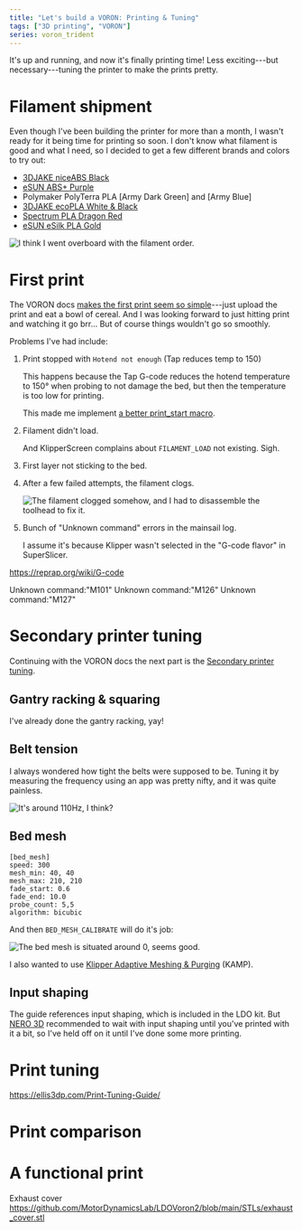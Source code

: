 ```yaml
---
title: "Let's build a VORON: Printing & Tuning"
tags: ["3D printing", "VORON"]
series: voron_trident
---
```


It's up and running, and now it's finally printing time!
Less exciting---but necessary---tuning the printer to make the prints pretty.

# Filament shipment

Even though I've been building the printer for more than a month, I wasn't ready for it being time for printing so soon.
I don't know what filament is good and what I need, so I decided to get a few different brands and colors to try out:

- [3DJAKE niceABS Black]
- [eSUN ABS+ Purple]
- Polymaker PolyTerra PLA [Army Dark Green] and [Army Blue]
- [3DJAKE ecoPLA White & Black]
- [Spectrum PLA Dragon Red]
- [eSUN eSilk PLA Gold]

![I think I went overboard with the filament order.](/images/trident/filament.jpg)

# First print

The VORON docs [makes the first print seem so simple][voron-print]---just upload the print and eat a bowl of cereal.
And I was looking forward to just hitting print and watching it go brr...
But of course things wouldn't go so smoothly.


Problems I've had include:

1. Print stopped with `Hotend not enough` (Tap reduces temp to 150)

   This happens because the Tap G-code reduces the hotend temperature to 150° when probing to not damage the bed, but then the temperature is too low for printing.

   This made me implement [a better print_start macro][].

1. Filament didn't load.

   And KlipperScreen complains about `FILAMENT_LOAD` not existing. Sigh.

1. First layer not sticking to the bed.

1. After a few failed attempts, the filament clogs.

   ![The filament clogged somehow, and I had to disassemble the toolhead to fix it.](/images/trident/clogged.jpg)

1. Bunch of "Unknown command" errors in the mainsail log.

   I assume it's because Klipper wasn't selected in the "G-code flavor" in SuperSlicer.

https://reprap.org/wiki/G-code

  Unknown command:"M101"
  Unknown command:"M126"
  Unknown command:"M127"


# Secondary printer tuning

Continuing with the VORON docs the next part is the [Secondary printer tuning][].

## Gantry racking & squaring

I've already done the gantry racking, yay!

## Belt tension

I always wondered how tight the belts were supposed to be.
Tuning it by measuring the frequency using an app was pretty nifty, and it was quite painless.

![It's around 110Hz, I think?](/images/trident/belt_frequencies.png)

## Bed mesh

```
[bed_mesh]
speed: 300
mesh_min: 40, 40
mesh_max: 210, 210
fade_start: 0.6
fade_end: 10.0
probe_count: 5,5
algorithm: bicubic
```

And then `BED_MESH_CALIBRATE` will do it's job:

![The bed mesh is situated around 0, seems good.](/images/trident/bed_mesh.png)

I also wanted to use [Klipper Adaptive Meshing & Purging][] (KAMP).

## Input shaping

The guide references input shaping, which is included in the LDO kit.
But [NERO 3D][] recommended to wait with input shaping until you've printed with it a bit, so I've held off on it until I've done some more printing.

# Print tuning

<https://ellis3dp.com/Print-Tuning-Guide/>

# Print comparison

# A functional print

Exhaust cover
  https://github.com/MotorDynamicsLab/LDOVoron2/blob/main/STLs/exhaust_cover.stl

[3DJAKE niceABS Black]: https://www.3djake.com/3djake/niceabs-black?sai=3802
[eSUN ABS+ Purple]: https://www.3djake.com/esun/abs-purple-2?sai=11812
[PLA Army Blue]: https://www.3djake.com/polymaker/polyterra-pla-army-blue?sai=14897
[PLA Army Dark Green]: https://www.3djake.com/polymaker/polyterra-pla-army-dark-green?sai=11933
[3DJAKE ecoPLA White & Black]: https://www.3djake.com/3djake/ecopla-white-black-economy-set?sai=5063
[Spectrum PLA Dragon Red]: https://www.3djake.com/spectrum/pla-dragon-red?sai=3969
[eSUN eSilk PLA Gold]: https://www.3djake.com/esun/esilk-pla-gold?sai=11857
[NERO 3D]: https://www.youtube.com/@Nero3D
[Klipper Adaptive Meshing & Purging]: https://github.com/kyleisah/Klipper-Adaptive-Meshing-Purging
[Secondary printer tuning]: https://docs.vorondesign.com/tuning/secondary_printer_tuning.html
[voron-print]: https://docs.vorondesign.com/build/slicer/first_print.html
[a better print_start macro]: https://github.com/jontek2/A-better-print_start-macro
